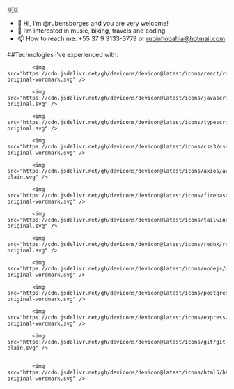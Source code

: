 🇺🇸
- 👋 Hi, I’m @rubensborges and you are very welcome!
- 👀 I’m interested in music, biking, travels and coding
- 📫 How to reach me: +55 37 9 9133-3779 or rubinhobahia@hotmail.com

##Technologies i've experienced with: 

            <img src="https://cdn.jsdelivr.net/gh/devicons/devicon@latest/icons/react/react-original-wordmark.svg" />
          
            <img src="https://cdn.jsdelivr.net/gh/devicons/devicon@latest/icons/javascript/javascript-original.svg" />
          
            <img src="https://cdn.jsdelivr.net/gh/devicons/devicon@latest/icons/typescript/typescript-original.svg" />
          
            <img src="https://cdn.jsdelivr.net/gh/devicons/devicon@latest/icons/css3/css3-original-wordmark.svg" />
          
            <img src="https://cdn.jsdelivr.net/gh/devicons/devicon@latest/icons/axios/axios-plain.svg" />
          
            <img src="https://cdn.jsdelivr.net/gh/devicons/devicon@latest/icons/firebase/firebase-original-wordmark.svg" />
          
            <img src="https://cdn.jsdelivr.net/gh/devicons/devicon@latest/icons/tailwindcss/tailwindcss-original.svg" />
          
            <img src="https://cdn.jsdelivr.net/gh/devicons/devicon@latest/icons/redux/redux-original.svg" />
          
            <img src="https://cdn.jsdelivr.net/gh/devicons/devicon@latest/icons/nodejs/nodejs-original-wordmark.svg" />
          
            <img src="https://cdn.jsdelivr.net/gh/devicons/devicon@latest/icons/postgresql/postgresql-original-wordmark.svg" />
          
            <img src="https://cdn.jsdelivr.net/gh/devicons/devicon@latest/icons/express/express-original-wordmark.svg" />
          
            <img src="https://cdn.jsdelivr.net/gh/devicons/devicon@latest/icons/git/git-plain.svg" />
          
          
            <img src="https://cdn.jsdelivr.net/gh/devicons/devicon@latest/icons/html5/html5-original-wordmark.svg" />
          




<!---
rubensborges/rubensborges is a ✨ special ✨ repository because its `README.md` (this file) appears on your GitHub profile.
You can click the Preview link to take a look at your changes.
--->
